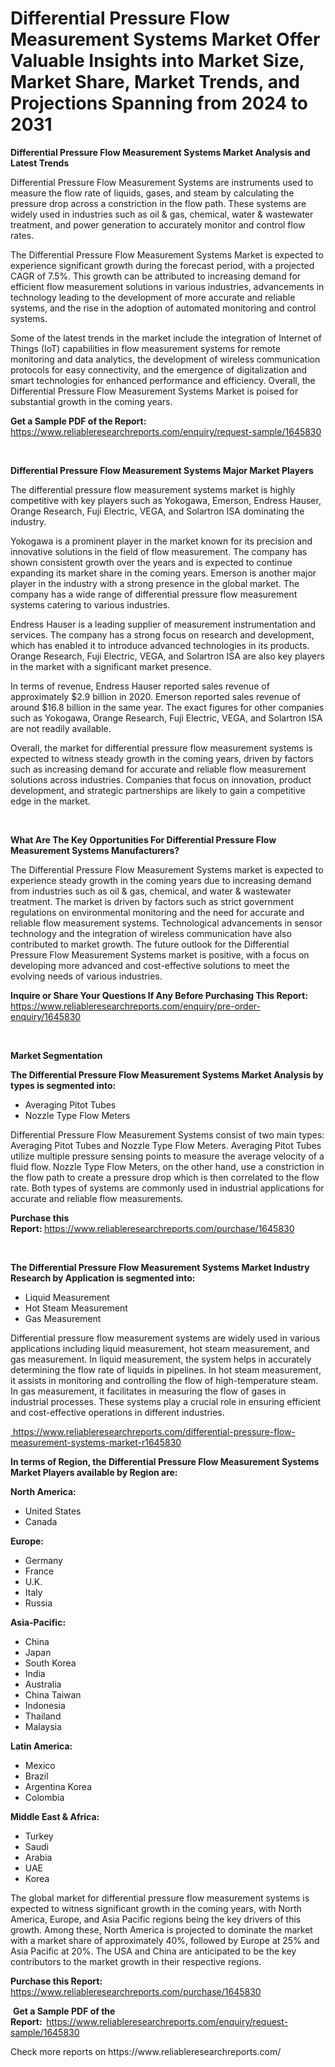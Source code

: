 <p><h1>Differential Pressure Flow Measurement Systems Market Offer Valuable Insights into Market Size, Market Share, Market Trends, and Projections Spanning from 2024 to 2031</h1></p><p><strong>Differential Pressure Flow Measurement Systems Market Analysis and Latest Trends</strong></p>
<p><p>Differential Pressure Flow Measurement Systems are instruments used to measure the flow rate of liquids, gases, and steam by calculating the pressure drop across a constriction in the flow path. These systems are widely used in industries such as oil & gas, chemical, water & wastewater treatment, and power generation to accurately monitor and control flow rates.</p><p>The Differential Pressure Flow Measurement Systems Market is expected to experience significant growth during the forecast period, with a projected CAGR of 7.5%. This growth can be attributed to increasing demand for efficient flow measurement solutions in various industries, advancements in technology leading to the development of more accurate and reliable systems, and the rise in the adoption of automated monitoring and control systems.</p><p>Some of the latest trends in the market include the integration of Internet of Things (IoT) capabilities in flow measurement systems for remote monitoring and data analytics, the development of wireless communication protocols for easy connectivity, and the emergence of digitalization and smart technologies for enhanced performance and efficiency. Overall, the Differential Pressure Flow Measurement Systems Market is poised for substantial growth in the coming years.</p></p>
<p><strong>Get a Sample PDF of the Report:&nbsp;</strong> <a href="https://www.reliableresearchreports.com/enquiry/request-sample/1645830">https://www.reliableresearchreports.com/enquiry/request-sample/1645830</a></p>
<p>&nbsp;</p>
<p><strong>Differential Pressure Flow Measurement Systems Major Market Players</strong></p>
<p><p>The differential pressure flow measurement systems market is highly competitive with key players such as Yokogawa, Emerson, Endress Hauser, Orange Research, Fuji Electric, VEGA, and Solartron ISA dominating the industry.</p><p>Yokogawa is a prominent player in the market known for its precision and innovative solutions in the field of flow measurement. The company has shown consistent growth over the years and is expected to continue expanding its market share in the coming years. Emerson is another major player in the industry with a strong presence in the global market. The company has a wide range of differential pressure flow measurement systems catering to various industries.</p><p>Endress Hauser is a leading supplier of measurement instrumentation and services. The company has a strong focus on research and development, which has enabled it to introduce advanced technologies in its products. Orange Research, Fuji Electric, VEGA, and Solartron ISA are also key players in the market with a significant market presence.</p><p>In terms of revenue, Endress Hauser reported sales revenue of approximately $2.9 billion in 2020. Emerson reported sales revenue of around $16.8 billion in the same year. The exact figures for other companies such as Yokogawa, Orange Research, Fuji Electric, VEGA, and Solartron ISA are not readily available.</p><p>Overall, the market for differential pressure flow measurement systems is expected to witness steady growth in the coming years, driven by factors such as increasing demand for accurate and reliable flow measurement solutions across industries. Companies that focus on innovation, product development, and strategic partnerships are likely to gain a competitive edge in the market.</p></p>
<p>&nbsp;</p>
<p><strong>What Are The Key Opportunities For Differential Pressure Flow Measurement Systems Manufacturers?</strong></p>
<p><p>The Differential Pressure Flow Measurement Systems market is expected to experience steady growth in the coming years due to increasing demand from industries such as oil & gas, chemical, and water & wastewater treatment. The market is driven by factors such as strict government regulations on environmental monitoring and the need for accurate and reliable flow measurement systems. Technological advancements in sensor technology and the integration of wireless communication have also contributed to market growth. The future outlook for the Differential Pressure Flow Measurement Systems market is positive, with a focus on developing more advanced and cost-effective solutions to meet the evolving needs of various industries.</p></p>
<p><strong>Inquire or Share Your Questions If Any Before Purchasing This Report:</strong> <a href="https://www.reliableresearchreports.com/enquiry/pre-order-enquiry/1645830">https://www.reliableresearchreports.com/enquiry/pre-order-enquiry/1645830</a></p>
<p>&nbsp;</p>
<p><strong>Market Segmentation</strong></p>
<p><strong>The Differential Pressure Flow Measurement Systems Market Analysis by types is segmented into:</strong></p>
<p><ul><li>Averaging Pitot Tubes</li><li>Nozzle Type Flow Meters</li></ul></p>
<p><p>Differential Pressure Flow Measurement Systems consist of two main types: Averaging Pitot Tubes and Nozzle Type Flow Meters. Averaging Pitot Tubes utilize multiple pressure sensing points to measure the average velocity of a fluid flow. Nozzle Type Flow Meters, on the other hand, use a constriction in the flow path to create a pressure drop which is then correlated to the flow rate. Both types of systems are commonly used in industrial applications for accurate and reliable flow measurements.</p></p>
<p><strong>Purchase this Report:&nbsp;</strong><a href="https://www.reliableresearchreports.com/purchase/1645830">https://www.reliableresearchreports.com/purchase/1645830</a></p>
<p>&nbsp;</p>
<p><strong>The Differential Pressure Flow Measurement Systems Market Industry Research by Application is segmented into:</strong></p>
<p><ul><li>Liquid Measurement</li><li>Hot Steam Measurement</li><li>Gas Measurement</li></ul></p>
<p><p>Differential pressure flow measurement systems are widely used in various applications including liquid measurement, hot steam measurement, and gas measurement. In liquid measurement, the system helps in accurately determining the flow rate of liquids in pipelines. In hot steam measurement, it assists in monitoring and controlling the flow of high-temperature steam. In gas measurement, it facilitates in measuring the flow of gases in industrial processes. These systems play a crucial role in ensuring efficient and cost-effective operations in different industries.</p></p>
<p><a href="https://www.reliableresearchreports.com/differential-pressure-flow-measurement-systems-market-r1645830">&nbsp;https://www.reliableresearchreports.com/differential-pressure-flow-measurement-systems-market-r1645830</a></p>
<p><strong>In terms of Region, the Differential Pressure Flow Measurement Systems Market Players available by Region are:</strong></p>
<p>
    <p> <strong> North America: </strong>
        <ul>
            <li>United States</li>
            <li>Canada</li>
        </ul>
        </p> 
    <p> <strong> Europe: </strong>
        <ul>
            <li>Germany</li>
            <li>France</li>
            <li>U.K.</li>
            <li>Italy</li>
            <li>Russia</li>
        </ul>
        </p> 
    <p> <strong> Asia-Pacific: </strong>
        <ul>
            <li>China</li>
            <li>Japan</li>
            <li>South Korea</li>
            <li>India</li>
            <li>Australia</li>
            <li>China Taiwan</li>
            <li>Indonesia</li>
            <li>Thailand</li>
            <li>Malaysia</li>
        </ul>
        </p> 
    <p> <strong> Latin America: </strong>
        <ul>
            <li>Mexico</li>
            <li>Brazil</li>
            <li>Argentina Korea</li>
            <li>Colombia</li>
        </ul>
        </p> 
    <p> <strong> Middle East & Africa: </strong>
        <ul>
            <li>Turkey</li>
            <li>Saudi</li>
            <li>Arabia</li>
            <li>UAE</li>
            <li>Korea</li>
        </ul>
    </p>
    </p>
<p><p>The global market for differential pressure flow measurement systems is expected to witness significant growth in the coming years, with North America, Europe, and Asia Pacific regions being the key drivers of this growth. Among these, North America is projected to dominate the market with a market share of approximately 40%, followed by Europe at 25% and Asia Pacific at 20%. The USA and China are anticipated to be the key contributors to the market growth in their respective regions.</p></p>
<p><strong>Purchase this Report: </strong><a href="https://www.reliableresearchreports.com/purchase/1645830">https://www.reliableresearchreports.com/purchase/1645830</a></p>
<p>&nbsp;<strong>Get a Sample PDF of the Report:&nbsp;&nbsp;</strong><a href="https://www.reliableresearchreports.com/enquiry/request-sample/1645830">https://www.reliableresearchreports.com/enquiry/request-sample/1645830</a></p>
<p><strong></strong></p>
<p>Check more reports on https://www.reliableresearchreports.com/</p>